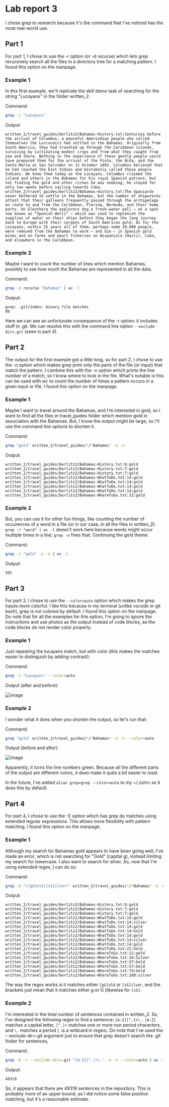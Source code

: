 # Lab report 3

I chose grep to research because it's the command that I've noticed has the most real-world use.

## Part 1

For part 1, I chose to use the -r option (or -d recurse) which lets grep recursively search all the files in a directory tree for a matching pattern. I found this option on the manpage.

### Example 1

In this first example, we'll replicate the skill demo task of searching for the string "Lucayans" in the folder written_2.

Command:
```bash
grep -r "Lucayans"
```
Output:
```
written_2/travel_guides/berlitz2/Bahamas-History.txt:Centuries before the arrival of Columbus, a peaceful Amerindian people who called themselves the Luccucairi had settled in the Bahamas. Originally from South America, they had traveled up through the Caribbean islands, surviving by cultivating modest crops and from what they caught from sea and shore. Nothing in the experience of these gentle people could have prepared them for the arrival of the Pinta, the Niña, and the Santa Maria at San Salvador on 12 October 1492. Columbus believed that he had reached the East Indies and mistakenly called these people Indians. We know them today as the Lucayans. Columbus claimed the island and others in the Bahamas for his royal Spanish patrons, but not finding the gold and other riches he was seeking, he stayed for only two weeks before sailing towards Cuba.
written_2/travel_guides/berlitz2/Bahamas-History.txt:The Spaniards never bothered to settle in the Bahamas, but the number of shipwrecks attest that their galleons frequently passed through the archipelago en route to and from the Caribbean, Florida, Bermuda, and their home ports. On Eleuthera the explorers dug a fresh-water well — at a spot now known as “Spanish Wells” — which was used to replenish the supplies of water on their ships before they began the long journey back to Europe with their cargoes of South American gold. As for the Lucayans, within 25 years all of them, perhaps some 30,000 people, were removed from the Bahamas to work — and die — in Spanish gold mines and on farms and pearl fisheries on Hispaniola (Haiti), Cuba, and elsewhere in the Caribbean.
```


### Example 2

Maybe I want to count the number of lines which mention Bahamas, possibly to see how much the Bahamas are represented in all the data. 

Command:
```bash
grep -d recurse "Bahamas" | wc -l
```
Output:
```
grep: .git/index: binary file matches
86
```

Here we can see an unfortunate consequence of the -r option: it includes stuff in .git. We can resolve this with the command line option `--exclude-dir=.git` (seen in part 4). 

## Part 2

The output for the first example got a little long, so for part 2, I chose to use the -o option which makes grep print only the parts of the file (or input) that match the pattern. I combine this with the -n option which prints the line number of a match, so I know where to look in the file. What's notable is this can be used with wc to count the number of times a pattern occurs in a given input or file. I found this option on the manpage.

### Example 1

Maybe I want to travel around the Bahamas, and I'm interested in gold, so I want to find all the files in travel_guides folder which mention gold in association with the Bahamas. But, I know the output might be large, so I'll use the command line options to shorten it.

Command:
```bash
grep "gold" written_2/travel_guides/*/*Bahamas* -o -n
```
Output:
```
written_2/travel_guides/berlitz2/Bahamas-History.txt:6:gold
written_2/travel_guides/berlitz2/Bahamas-History.txt:7:gold
written_2/travel_guides/berlitz2/Bahamas-History.txt:7:gold
written_2/travel_guides/berlitz2/Bahamas-WhatToDo.txt:14:gold
written_2/travel_guides/berlitz2/Bahamas-WhatToDo.txt:14:gold
written_2/travel_guides/berlitz2/Bahamas-WhatToDo.txt:14:gold
written_2/travel_guides/berlitz2/Bahamas-WhatToDo.txt:14:gold
written_2/travel_guides/berlitz2/Bahamas-WhereToGo.txt:12:gold
```

### Example 2

But, you can use it for other fun things, like counting the number of occurences of a word in a file (or in our case, in all the files in written_2). `grep -r "word" | wc -l` doesn't work here because words might occur multiple times in a line; `grep -o` fixes that. Continuing the gold theme:

Command:
```bash
grep -r "gold" -o -n | wc -l
```
Output:
```
391
```

## Part 3

For part 3, I chose to use the `--color=auto` option which makes the grep inputs more colorful. I like this because in my terminal (unlike vscode or git bash), grep is not colored by default. I found this option on the manpage. Do note that for all the examples for this option, I'm going to ignore the instructions and use photos as the output instead of code blocks, as the code blocks do not render color properly. 

### Example 1

Just repeating the lucayans match, but with color (this makes the matches easier to distinguish by adding contrast):

Command:
```bash
grep -r "Lucayans" --color=auto
```

Output (after and before):

![image](https://user-images.githubusercontent.com/37094599/218294574-5fea4895-45cb-4004-aea0-87f8b44cfc8d.png)

### Example 2

I wonder what it does when you shorten the output, so let's run that:

Command:
```bash
grep "gold" written_2/travel_guides/*/*Bahamas* -o -n --color=auto
```
Output (before and after):

![image](https://user-images.githubusercontent.com/37094599/218294823-1b047ae2-6066-4fe1-bbdd-e58277cbb21e.png)

Apparently, it turns the line numbers green. Because all the different parts of the output are different colors, it does make it quite a bit easier to read. 

In the future, I've added `alias grep=grep --color=auto` to my ~/.zshrc so it does this by default.

## Part 4

For part 4, I chose to use the -E option which has grep do matches using extended regular expressions. This allows more flexibility with pattern matching. I found this option on the manpage.

### Example 1

Although my search for Bahamas gold appears to have been going well, I've made an error, which is not searching for "Gold" (capital g), instead limiting my search for lowercase. I also want to search for silver. So, now that I'm using extended regex, I can do so:

Command:
```bash
grep -E "([gG]old|[sS]ilver)" written_2/travel_guides/*/*Bahamas* -o -n --color=auto
```
Output:
```
written_2/travel_guides/berlitz2/Bahamas-History.txt:6:gold
written_2/travel_guides/berlitz2/Bahamas-History.txt:7:gold
written_2/travel_guides/berlitz2/Bahamas-History.txt:7:gold
written_2/travel_guides/berlitz2/Bahamas-WhatToDo.txt:14:gold
written_2/travel_guides/berlitz2/Bahamas-WhatToDo.txt:14:silver
written_2/travel_guides/berlitz2/Bahamas-WhatToDo.txt:14:gold
written_2/travel_guides/berlitz2/Bahamas-WhatToDo.txt:14:Gold
written_2/travel_guides/berlitz2/Bahamas-WhatToDo.txt:14:gold
written_2/travel_guides/berlitz2/Bahamas-WhatToDo.txt:14:silver
written_2/travel_guides/berlitz2/Bahamas-WhatToDo.txt:14:gold
written_2/travel_guides/berlitz2/Bahamas-WhatToDo.txt:21:Gold
written_2/travel_guides/berlitz2/Bahamas-WhereToGo.txt:12:gold
written_2/travel_guides/berlitz2/Bahamas-WhereToGo.txt:34:Silver
written_2/travel_guides/berlitz2/Bahamas-WhereToGo.txt:57:Gold
written_2/travel_guides/berlitz2/Bahamas-WhereToGo.txt:57:Gold
written_2/travel_guides/berlitz2/Bahamas-WhereToGo.txt:74:Gold
written_2/travel_guides/berlitz2/Bahamas-WhereToGo.txt:108:silver
```

The way the regex works is it matches either `[gG]old` or `[sS]ilver`, and the brackets just mean that it matches either g or G (likewise for `[sS]`. 

### Example 2

I'm interested in the total number of sentences contained in written_2. So, I've designed the following regex to find a sentence: `[A-Z][^.]+\.`. `[A-Z]` matches a capital letter, `[^.]+` matches one or more non period characters, and `\.` matches a period (. is a wildcard in regex). Do note that I've used the --exclude-dir=.git argument just to ensure that grep doesn't search the .git folder for sentences,

Command:
```bash
grep -E -r --exclude-dir=.git "[A-Z][^.]+\." -o -n --color=auto | wc -l
```
Output:
```
49319
```

So, it appears that there are 49319 sentences in the repository. This is probably more of an upper bound, as I did notice some false positive matching, but it's a reasonable estimate. 
